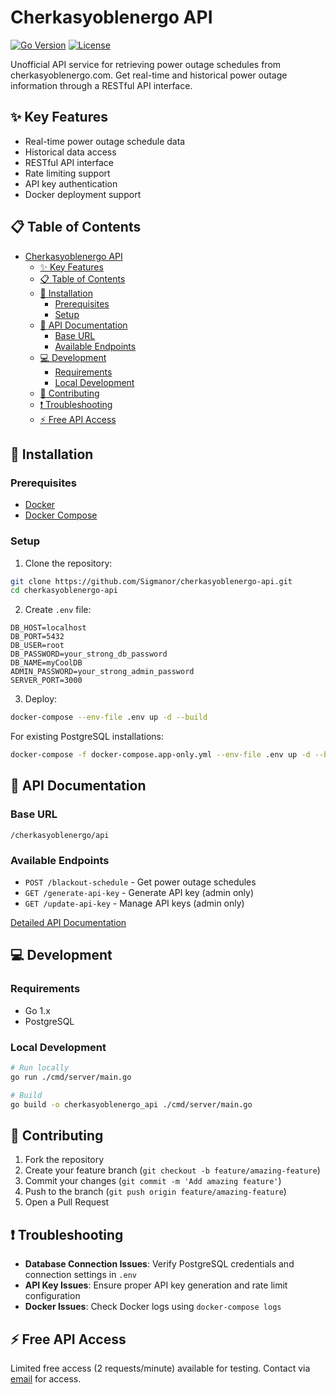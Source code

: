 # Cherkasyoblenergo API

[![Go Version](https://img.shields.io/github/go-mod/go-version/Sigmanor/cherkasyoblenergo-api)](https://go.dev/)
[![License](https://img.shields.io/github/license/Think-Root/chappie_server)](LICENSE)

Unofficial API service for retrieving power outage schedules from cherkasyoblenergo.com. Get real-time and historical power outage information through a RESTful API interface.

## ✨ Key Features

- Real-time power outage schedule data
- Historical data access
- RESTful API interface
- Rate limiting support
- API key authentication
- Docker deployment support

## 📋 Table of Contents

- [Cherkasyoblenergo API](#cherkasyoblenergo-api)
  - [✨ Key Features](#-key-features)
  - [📋 Table of Contents](#-table-of-contents)
  - [🚀 Installation](#-installation)
    - [Prerequisites](#prerequisites)
    - [Setup](#setup)
  - [🔑 API Documentation](#-api-documentation)
    - [Base URL](#base-url)
    - [Available Endpoints](#available-endpoints)
  - [💻 Development](#-development)
    - [Requirements](#requirements)
    - [Local Development](#local-development)
  - [🤝 Contributing](#-contributing)
  - [❗ Troubleshooting](#-troubleshooting)
  - [⚡ Free API Access](#-free-api-access)

## 🚀 Installation

### Prerequisites

- [Docker](https://docs.docker.com/engine/install/)
- [Docker Compose](https://docs.docker.com/compose/install/)

### Setup

1. Clone the repository:
```bash
git clone https://github.com/Sigmanor/cherkasyoblenergo-api.git
cd cherkasyoblenergo-api
```

2. Create `.env` file:
```properties
DB_HOST=localhost
DB_PORT=5432
DB_USER=root
DB_PASSWORD=your_strong_db_password
DB_NAME=myCoolDB
ADMIN_PASSWORD=your_strong_admin_password
SERVER_PORT=3000
```

3. Deploy:
```bash
docker-compose --env-file .env up -d --build
```

For existing PostgreSQL installations:
```bash
docker-compose -f docker-compose.app-only.yml --env-file .env up -d --build
```

## 🔑 API Documentation

### Base URL
```
/cherkasyoblenergo/api
```

### Available Endpoints

- `POST /blackout-schedule` - Get power outage schedules
- `GET /generate-api-key` - Generate API key (admin only)
- `GET /update-api-key` - Manage API keys (admin only)

[Detailed API Documentation](API.md)

## 💻 Development

### Requirements

- Go 1.x
- PostgreSQL

### Local Development

```bash
# Run locally
go run ./cmd/server/main.go

# Build
go build -o cherkasyoblenergo_api ./cmd/server/main.go
```

## 🤝 Contributing

1. Fork the repository
2. Create your feature branch (`git checkout -b feature/amazing-feature`)
3. Commit your changes (`git commit -m 'Add amazing feature'`)
4. Push to the branch (`git push origin feature/amazing-feature`)
5. Open a Pull Request

## ❗ Troubleshooting

- **Database Connection Issues**: Verify PostgreSQL credentials and connection settings in `.env`
- **API Key Issues**: Ensure proper API key generation and rate limit configuration
- **Docker Issues**: Check Docker logs using `docker-compose logs`

## ⚡ Free API Access

Limited free access (2 requests/minute) available for testing. Contact via [email](mailto:sigmanor@pm.me) for access.